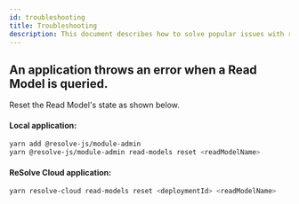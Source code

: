 ```yaml
---
id: troubleshooting
title: Troubleshooting
description: This document describes how to solve popular issues with reSolve applications.
---
```


## An application throws an error when a Read Model is queried.

Reset the Read Model's state as shown below.

#### Local application:

```bash
yarn add @resolve-js/module-admin
yarn @resolve-js/module-admin read-models reset <readModelName>
```

#### ReSolve Cloud application:

```bash
yarn resolve-cloud read-models reset <deploymentId> <readModelName>
```
